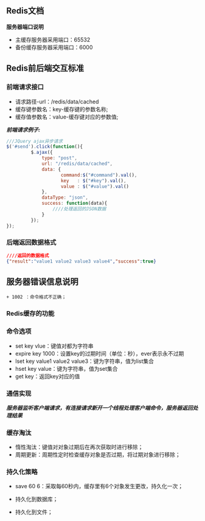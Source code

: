 ## Redis文档

**服务器端口说明**

 + 主缓存服务器采用端口：65532
+ 备份缓存服务器采用端口：6000

## Redis前后端交互标准

### 前端请求接口

 + 请求路径-url：/redis/data/cached
 + 缓存键参数名：key-缓存键的参数名称;
 + 缓存值参数名：value-缓存键对应的参数值;

***前端请求例子:***

```js
///JQuery ajax异步请求
$('#send').click(function(){
         $.ajax({
             type: "post",
             url: "/redis/data/cached",
             data: {
                 	command:$("#command").val(),
             		key   : $("#key").val(), 
             		value : $("#value").val()
             },
             dataType: "json",
             success: function(data){
                 ////处理返回的JSON数据
             }             
         });
});
```

### 后端返回数据格式

```json
////返回的数据格式
{"result":"value1 value2 value3 value4","success":true}
```

## 服务器错误信息说明

	+ 1002 ：命令格式不正确；

### Redis缓存的功能

### 命令选项

+ set key vlue：键值对都为字符串
+ expire key  1000：设置key的过期时间（单位：秒），ever表示永不过期
+ lset key value1 value2 value3：键为字符串，值为list集合
+ hset key value：键为字符串，值为set集合
+ get key：返回key对应的值

### 通信实现

***服务器监听客户端请求，有连接请求新开一个线程处理客户端命令，服务器返回处理结果***

### 缓存淘汰

+ 惰性淘汰：键值对对象过期后在再次获取时进行移除；
+ 周期更新：周期性定时检查缓存对象是否过期，将过期对象进行移除；

### 持久化策略

+ save 60 6：采取每60秒内，缓存里有6个对象发生更改，持久化一次；

+ 持久化到数据库；

+ 持久化到文件；

  